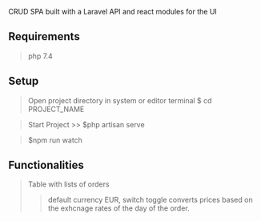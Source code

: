 CRUD SPA built with a Laravel API and react modules for the UI

## Requirements
>php 7.4

## Setup
>Open project directory in system or editor terminal $ cd PROJECT_NAME

>Start Project >> $php artisan serve

>$npm run watch 


## Functionalities
>Table with lists of orders
>> default currency EUR, switch toggle converts prices based on the exhcnage rates of the day of the order.

